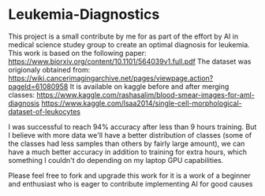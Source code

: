 # Leukemia-Diagnostics
This project is a small contribute by me for as part of the effort by AI in medical science studey group to create an optimal diagnosis for leukemia.
This work is based on the following paper: https://www.biorxiv.org/content/10.1101/564039v1.full.pdf
The dataset was origionaly obtained from: https://wiki.cancerimagingarchive.net/pages/viewpage.action?pageId=61080958
It is available on kaggle before and after merging classes: 
https://www.kaggle.com/rashasalim/blood-smear-images-for-aml-diagnosis 
https://www.kaggle.com/lsaa2014/single-cell-morphological-dataset-of-leukocytes

I was successful to reach 94% accuracy after less than 9 hours training. But I believe with more data we'll have a better distribution of classes (some of the classes had less samples than others by fairly large amount), we can have a much better accuracy in addition to training for extra hours, which something I couldn't do depending on my laptop GPU capabilities.

Please feel free to fork and upgrade this work for it is a work of a beginner and enthusiast who is eager to  contribute implementing AI for good causes
